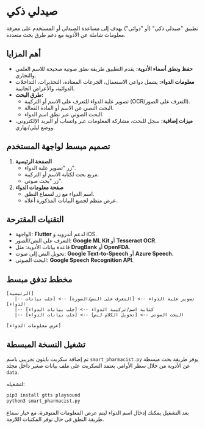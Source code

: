 # صيدلي ذكي

تطبيق "صيدلي ذكي" (أو "دوائي") يهدف إلى مساعدة الصيدلي أو المستخدم على معرفة معلومات شاملة عن الأدوية مع دعم طرق بحث متعددة.

## أهم المزايا

- **حفظ ونطق أسماء الأدوية:** يقدم التطبيق طريقة نطق صوتية صحيحة للاسم العلمي والتجاري.
- **معلومات الدواء:** يشمل دواعي الاستعمال، الجرعات المعتادة، التحذيرات، التداخلات الدوائية، والأعراض الجانبية.
- **طرق البحث:**
  - تصوير علبة الدواء للتعرف على الاسم أو التركيبة (OCR/التعرف على الصور).
  - البحث النصي عن الاسم أو المادة الفعالة.
  - البحث الصوتي عبر نطق اسم الدواء.
- **ميزات إضافية:** سجل للبحث، مشاركة المعلومات عبر واتساب أو البريد الإلكتروني، ووضع ليلي/نهاري.

## تصميم مبسط لواجهة المستخدم

1. **الصفحة الرئيسية**
   - زر "تصوير علبة الدواء".
   - مربع بحث لكتابة الاسم أو التركيبة.
   - زر "بحث صوتي".
2. **صفحة معلومات الدواء**
   - اسم الدواء مع زر لسماع النطق.
   - عرض منظم لجميع البيانات المذكورة أعلاه.

## التقنيات المقترحة

- الواجهة: **Flutter** لدعم أندرويد و iOS.
- التعرف على النص/الصور: **Google ML Kit** أو **Tesseract OCR**.
- قاعدة بيانات الأدوية: مثل **DrugBank** أو **OpenFDA**.
- تحويل النص إلى صوت: **Google Text-to-Speech** أو **Azure Speech**.
- البحث الصوتي: **Google Speech Recognition API**.

## مخطط تدفق مبسط

```
[الرئيسية]
   |-- تصوير علبة الدواء --> [التعرف على النص/الصورة] --> [جلب بيانات الدواء]
   |-- كتابة اسم/تركيبة الدواء --> [جلب بيانات الدواء]
   |-- البحث الصوتي --> [تحويل الكلام لنص] --> [جلب بيانات الدواء]

[عرض معلومات الدواء]
```

## تشغيل النسخة المبسطة

تم إضافة سكربت بايثون تجريبي باسم `smart_pharmacist.py` يوفر طريقة بحث مبسطة عن الأدوية من خلال سطر الأوامر. يعتمد السكربت على ملف بيانات صغير داخل مجلد `data`.

لتشغيله:

```bash
pip3 install gtts playsound
python3 smart_pharmacist.py
```

بعد التشغيل يمكنك إدخال اسم الدواء ليتم عرض المعلومات المتوفرة، مع خيار سماع طريقة النطق في حال توفر المكتبات اللازمة.
